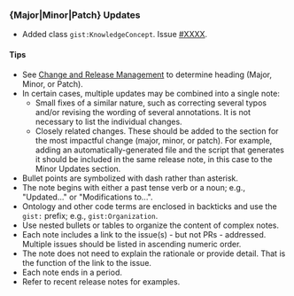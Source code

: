 ### {Major|Minor|Patch} Updates

- Added class `gist:KnowledgeConcept`. Issue [#XXXX](https://github.com/semanticarts/gist/issues/XXXX).

#### Tips

- See [Change and Release Management](../ChangeAndReleaseManagement.md) to determine heading (Major, Minor, or Patch).
- In certain cases, multiple updates may be combined into a single note:
  - Small fixes of a similar nature, such as correcting several typos and/or revising the wording of several annotations. It is not necessary to list the individual changes.
  - Closely related changes. These should be added to the section for the most impactful change (major, minor, or patch). For example, adding an automatically-generated file and the script that generates it should be included in the same release note, in this case to the Minor Updates section.
- Bullet points are symbolized with dash rather than asterisk.
- The note begins with either a past tense verb or a noun; e.g., "Updated..." or "Modifications to...".
- Ontology and other code terms are enclosed in backticks and use the `gist:` prefix; e.g., `gist:Organization`.
- Use nested bullets or tables to organize the content of complex notes.
- Each note includes a link to the issue(s) - but not PRs - addressed. Multiple issues should be listed in ascending numeric order.
- The note does not need to explain the rationale or provide detail. That is the function of the link to the issue.
- Each note ends in a period.
- Refer to recent release notes for examples.
